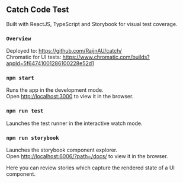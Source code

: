 ## Catch Code Test

Built with ReactJS, TypeScript and Storybook for visual test coverage.

### `Overview`

Deployed to: https://github.com/RaijnAU/catch/<br />
Chromatic for UI tests: https://www.chromatic.com/builds?appId=5f64741001286100228e52d1

### `npm start`

Runs the app in the development mode.<br />
Open [http://localhost:3000](http://localhost:3000) to view it in the browser.

### `npm run test`

Launches the test runner in the interactive watch mode.<br />

### `npm run storybook`

Launches the storybook component explorer.<br />
Open [http://localhost:6006/?path=/docs/](http://localhost:6006/?path=/docs/) to view it in the browser. <br />

Here you can review stories which capture the rendered state of a UI component.

